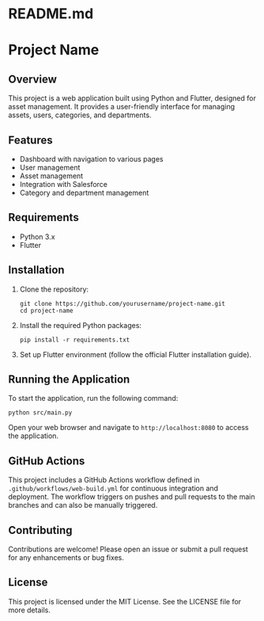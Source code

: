 # README.md

# Project Name

## Overview

This project is a web application built using Python and Flutter, designed for asset management. It provides a user-friendly interface for managing assets, users, categories, and departments.

## Features

- Dashboard with navigation to various pages
- User management
- Asset management
- Integration with Salesforce
- Category and department management

## Requirements

- Python 3.x
- Flutter

## Installation

1. Clone the repository:
   ```
   git clone https://github.com/yourusername/project-name.git
   cd project-name
   ```

2. Install the required Python packages:
   ```
   pip install -r requirements.txt
   ```

3. Set up Flutter environment (follow the official Flutter installation guide).

## Running the Application

To start the application, run the following command:
```
python src/main.py
```

Open your web browser and navigate to `http://localhost:8080` to access the application.

## GitHub Actions

This project includes a GitHub Actions workflow defined in `.github/workflows/web-build.yml` for continuous integration and deployment. The workflow triggers on pushes and pull requests to the main branches and can also be manually triggered.

## Contributing

Contributions are welcome! Please open an issue or submit a pull request for any enhancements or bug fixes.

## License

This project is licensed under the MIT License. See the LICENSE file for more details.